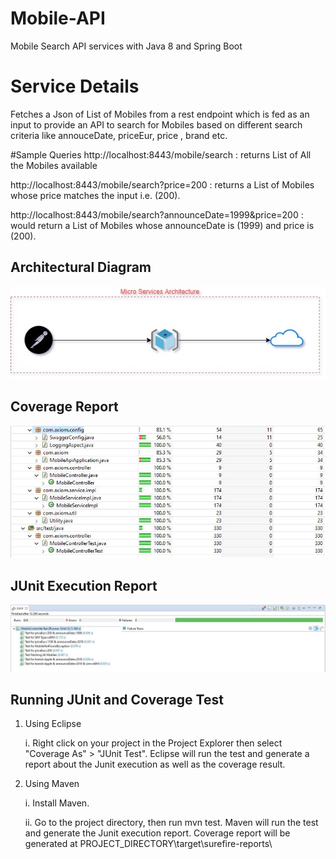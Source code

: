 # Mobile-API
Mobile Search API services with Java 8 and Spring Boot

# Service Details
Fetches a Json of List of Mobiles from a rest endpoint which is fed as an input to provide an API to search for
 Mobiles based on different search criteria like annouceDate, priceEur, price
, brand etc.

#Sample Queries
http://localhost:8443/mobile/search : returns List of All the Mobiles available

http://localhost:8443/mobile/search?price=200 : returns a List of Mobiles whose price matches the input i.e. (200).

http://localhost:8443/mobile/search?announceDate=1999&price=200 : would return a List of Mobiles whose announceDate is
(1999) and price is (200).


## Architectural Diagram
![Alt text](Mobile-API-Architechture.JPG?raw=true "Architectural Diagram")


## Coverage Report
![Alt text](Mobile-API-code-coverage.JPG?raw=true "Coverage Report")


## JUnit Execution Report
![Alt text](Mobile-API-junit-result.JPG?raw=true "JUnit Execution Report")


## Running JUnit and Coverage Test

1.  Using Eclipse
      
	i.	Right click on your project in the Project Explorer then select "Coverage As" > "JUnit Test". Eclipse will run the test and generate a report about the Junit execution as well as the coverage result. 

2.  Using Maven 
      
	i. Install Maven. 
      
	ii. Go to the project directory, then run mvn test. Maven will run the test and generate the Junit execution report. Coverage report will be generated at PROJECT_DIRECTORY\target\surefire-reports\
